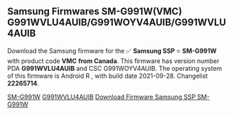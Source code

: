 <h2>Samsung Firmwares SM-G991W(VMC) G991WVLU4AUIB/G991WOYV4AUIB/G991WVLU4AUIB</h2>
Download the Samsung firmware for the ✅ <strong>Samsung SSP </strong> ⭐ <strong>SM-G991W</strong> with product code <strong>VMC</strong> <strong> from Canada</strong>. This firmware has version number PDA <strong>G991WVLU4AUIB</strong> and CSC G991WOYV4AUIB. The operating system of this firmware is Android R , with build date 2021-09-28. Changelist <strong>22265714</strong>.


[SM-G991W](https://samfirm.shop/samsung/model/SM-G991W)
[G991WVLU4AUIB](https://samfirm.shop/samsung/pda/G991WVLU4AUIB)
[Download Firmware Samsung SSP SM-G991W](https://samfirm.shop/samsung/firmware/460198)

